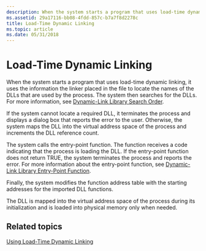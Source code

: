```yaml
---
description: When the system starts a program that uses load-time dynamic linking, it uses the information the linker placed in the file to locate the names of the DLLs that are used by the process.
ms.assetid: 29a17116-bb08-4fdd-857c-b7a7f8d2278c
title: Load-Time Dynamic Linking
ms.topic: article
ms.date: 05/31/2018
---
```


# Load-Time Dynamic Linking

When the system starts a program that uses load-time dynamic linking, it uses the information the linker placed in the file to locate the names of the DLLs that are used by the process. The system then searches for the DLLs. For more information, see [Dynamic-Link Library Search Order](dynamic-link-library-search-order.md).

If the system cannot locate a required DLL, it terminates the process and displays a dialog box that reports the error to the user. Otherwise, the system maps the DLL into the virtual address space of the process and increments the DLL reference count.

The system calls the entry-point function. The function receives a code indicating that the process is loading the DLL. If the entry-point function does not return TRUE, the system terminates the process and reports the error. For more information about the entry-point function, see [Dynamic-Link Library Entry-Point Function](dynamic-link-library-entry-point-function.md).

Finally, the system modifies the function address table with the starting addresses for the imported DLL functions.

The DLL is mapped into the virtual address space of the process during its initialization and is loaded into physical memory only when needed.

## Related topics

<dl> <dt>

[Using Load-Time Dynamic Linking](using-load-time-dynamic-linking.md)
</dt> </dl>

 

 



